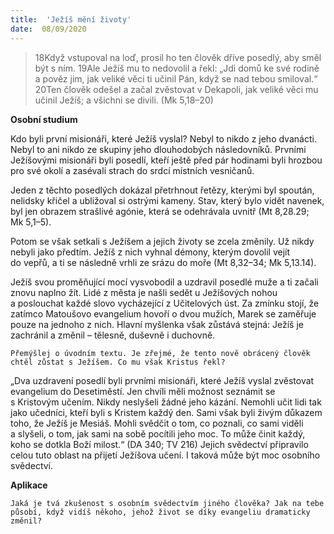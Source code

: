 ```yaml
---
title:  'Ježíš mění životy'
date:  08/09/2020
---
```


> <p></p>
> 18Když vstupoval na loď, prosil ho ten člověk dříve posedlý, aby směl být s ním. 19Ale Ježíš mu to nedovolil a řekl: „Jdi domů ke své rodině a pověz jim, jak veliké věci ti učinil Pán, když se nad tebou smiloval.“ 20Ten člověk odešel a začal zvěstovat v Dekapoli, jak veliké věci mu učinil Ježíš; a všichni se divili. (Mk 5,18–20)

**Osobní studium**

Kdo byli první misionáři, které Ježíš vyslal? Nebyl to nikdo z jeho dvanácti. Nebyl to ani nikdo ze skupiny jeho dlouhodobých následovníků. Prvními Ježíšovými misionáři byli posedlí, kteří ještě před pár hodinami byli hrozbou pro své okolí a zasévali strach do srdcí místních vesničanů.

Jeden z těchto posedlých dokázal přetrhnout řetězy, kterými byl spoután, nelidsky křičel a ubližoval si ostrými kameny. Stav, který bylo vidět navenek, byl jen obrazem strašlivé agónie, která se odehrávala uvnitř (Mt 8,28.29; Mk 5,1–5).

Potom se však setkali s Ježíšem a jejich životy se zcela změnily. Už nikdy nebyli jako předtím. Ježíš z nich vyhnal démony, kterým dovolil vejít do vepřů, a ti se následně vrhli ze srázu do moře (Mt 8,32–34; Mk 5,13.14).

Ježíš svou proměňující mocí vysvobodil a uzdravil posedlé muže a ti začali znovu naplno žít. Lidé z města je našli sedět u Ježíšových nohou a poslouchat každé slovo vycházející z Učitelových úst. Za zmínku stojí, že zatímco Matoušovo evangelium hovoří o dvou mužích, Marek se zaměřuje pouze na jednoho z nich. Hlavní myšlenka však zůstává stejná: Ježíš je zachránil a změnil – tělesně, duševně i duchovně.

`Přemýšlej o úvodním textu. Je zřejmé, že tento nově obrácený člověk chtěl zůstat s Ježíšem. Co mu však Kristus řekl?`

„Dva uzdravení posedlí byli prvními mi­sio­náři, které Ježíš vyslal zvěstovat evangelium do Desetiměstí. Jen chvíli měli možnost seznámit se s Kristovým učením. Nikdy neslyšeli žádné jeho kázání. Nemohli učit lidi tak jako učedníci, kteří byli s Kristem každý den. Sami však byli živým důkazem toho, že Ježíš je Mesiáš. Mohli svědčit o tom, co poznali, co sami viděli a slyšeli, o tom, jak sami na sobě pocítili jeho moc. To může činit každý, koho se dotkla Boží milost.“ (DA 340; TV 216) Jejich svědectví připravilo celou tuto oblast na přijetí Ježíšova učení. I taková může být moc osobního svědectví.

**Aplikace**

`Jaká je tvá zkušenost s osobním svědectvím jiného člověka? Jak na tebe působí, když vidíš někoho, jehož život se díky evangeliu dramaticky změnil?`